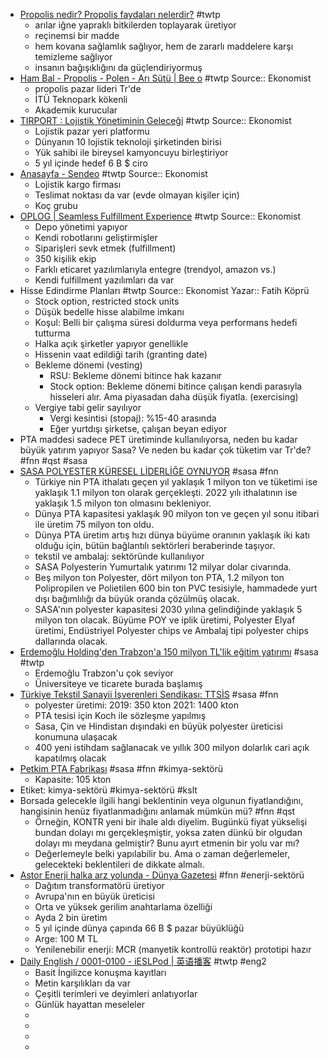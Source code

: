 - [Propolis nedir? Propolis faydaları nelerdir?](https://www.medicalpark.com.tr/propolis-nedir/hg-2263) #twtp
	- arılar iğne yapraklı bitkilerden toplayarak üretiyor
	- reçinemsi bir madde
	- hem kovana sağlamlık sağlıyor, hem de zararlı maddelere karşı temizleme sağlıyor
	- insanın bağışıklığını da güçlendiriyormuş
- [Ham Bal - Propolis - Polen - Arı Sütü | Bee o](https://www.beeo.com.tr/) #twtp
  Source:: Ekonomist
	- propolis pazar lideri Tr'de
	- İTÜ Teknopark kökenli
	- Akademik kurucular
- [TIRPORT : Lojistik Yönetiminin Geleceği](https://tirport.com/) #twtp
  Source:: Ekonomist
	- Lojistik pazar yeri platformu
	- Dünyanın 10 lojistik teknoloji şirketinden birisi
	- Yük sahibi ile bireysel kamyoncuyu birleştiriyor
	- 5 yıl içinde hedef 6 B $ ciro
- [Anasayfa - Sendeo](https://www.sendeo.com.tr/) #twtp
  Source:: Ekonomist
	- Lojistik kargo firması
	- Teslimat noktası da var (evde olmayan kişiler için)
	- Koç grubu
- [OPLOG | Seamless Fulfillment Experience](https://www.oplog.io/) #twtp
  Source:: Ekonomist
	- Depo yönetimi yapıyor
	- Kendi robotlarını geliştirmişler
	- Siparişleri sevk etmek (fulfillment)
	- 350 kişilik ekip
	- Farklı eticaret yazılımlarıyla entegre (trendyol, amazon vs.)
	- Kendi fulfillment yazılımları da var
- Hisse Edindirme Planları #twtp
  Source:: Ekonomist
  Yazar:: Fatih Köprü
	- Stock option, restricted stock units
	- Düşük bedelle hisse alabilme imkanı
	- Koşul: Belli bir çalışma süresi doldurma veya performans hedefi tutturma
	- Halka açık şirketler yapıyor genellikle
	- Hissenin vaat edildiği tarih (granting date)
	- Bekleme dönemi (vesting)
		- RSU: Bekleme dönemi bitince hak kazanır
		- Stock option: Bekleme dönemi bitince çalışan kendi parasıyla hisseleri alır. Ama piyasadan daha düşük fiyatla. (exercising)
	- Vergiye tabi gelir sayılıyor
		- Vergi kesintisi (stopaj): %15-40 arasında
		- Eğer yurtdışı şirketse, çalışan beyan ediyor
- PTA maddesi sadece PET üretiminde kullanılıyorsa, neden bu kadar büyük yatırım yapıyor Sasa? Ve neden bu kadar çok tüketim var Tr'de? #fnn #qst #sasa
- [SASA POLYESTER KÜRESEL LİDERLİĞE OYNUYOR](https://www.ibrahimerdemoglu.com.tr/tr/blog-detay/sasa-polyester-kueresel-liderlige-oynuyor) #sasa #fnn
	- Türkiye nin PTA ithalatı geçen yıl yaklaşık 1 milyon ton ve tüketimi ise yaklaşık 1.1 milyon ton olarak gerçekleşti. 2022 yılı ithalatının ise yaklaşık 1.5 milyon ton olmasını bekleniyor.
	- Dünya PTA kapasitesi yaklaşık 90 milyon ton ve geçen yıl sonu itibari ile üretim 75 milyon ton oldu.
	- Dünya PTA üretim artış hızı dünya büyüme oranının yaklaşık iki katı olduğu için, bütün bağlantılı sektörleri beraberinde taşıyor.
	- tekstil ve ambalaj: sektöründe kullanılıyor
	- SASA Polyesterin Yumurtalık yatırımı 12 milyar dolar civarında.
	- Beş milyon ton Polyester, dört milyon ton PTA, 1.2 milyon ton Polipropilen ve Polietilen 600 bin ton PVC tesisiyle, hammadede yurt dışı bağımlılığı da büyük oranda çözülmüş olacak.
	- SASA'nın polyester kapasitesi 2030 yılına gelindiğinde yaklaşık 5 milyon ton olacak. Büyüme POY ve iplik üretimi, Polyester Elyaf üretimi, Endüstriyel Polyester chips ve Ambalaj tipi polyester chips dallarında olacak.
- [Erdemoğlu Holding'den Trabzon'a 150 milyon TL'lik eğitim yatırımı](https://www.ibrahimerdemoglu.com.tr/tr/blog-detay/erdemoglu-holding-den-trabzon-a-150-milyon-tl-lik-egitim-yatirimi) #sasa #twtp
	- Erdemoğlu Trabzon'u çok seviyor
	- Üniversiteye ve ticarete burada başlamış
- [Türkiye Tekstil Sanayii İşverenleri Sendikası: TTSİS](http://www.tekstilisveren.org.tr/haberler/sasa-polyester-duenyanin-en-bueyuek-pta-isletmesi-tuerkiye-de-olacak) #sasa #fnn
	- polyester üretimi: 
	  2019: 350 kton
	  2021: 1400 kton
	- PTA tesisi için Koch ile sözleşme yapılmış
	- Sasa, Çin ve Hindistan dışındaki en büyük polyester üreticisi konumuna ulaşacak
	- 400 yeni istihdam sağlanacak ve yıllık 300 milyon dolarlık cari açık kapatılmış olacak
- [Petkim PTA Fabrikası](https://www.petkim.com.tr/Sayfa/1/241/URETIM-FABRIKALAR-PTA-FABRIKASI.aspx) #sasa #fnn #kimya-sektörü
	- Kapasite: 105 kton
- Etiket: kimya-sektörü #kimya-sektörü #kslt
- Borsada gelecekle ilgili hangi beklentinin veya olgunun fiyatlandığını, hangisinin henüz fiyatlanmadığını anlamak mümkün mü? #fnn #qst
	- Örneğin, KONTR yeni bir ihale aldı diyelim. Bugünkü fiyat yükselişi bundan dolayı mı gerçekleşmiştir, yoksa zaten dünkü bir olgudan dolayı mı meydana gelmiştir? Bunu ayırt etmenin bir yolu var mı?
	- Değerlemeyle belki yapılabilir bu. Ama o zaman değerlemeler, gelecekteki beklentileri de dikkate almalı.
- [Astor Enerji halka arz yolunda - Dünya Gazetesi](https://www.dunya.com/ekonomi/astor-enerji-halka-arz-yolunda-haberi-671717) #fnn #enerji-sektörü
	- Dağıtım transformatörü üretiyor
	- Avrupa'nın en büyük üreticisi
	- Orta ve yüksek gerilim anahtarlama özelliği
	- Ayda 2 bin üretim
	- 5 yıl içinde dünya çapında 66 B $ pazar büyüklüğü
	- Arge: 100 M TL
	- Yenilenebilir enerji: MCR (manyetik kontrollü reaktör) prototipi hazır
- [Daily English / 0001-0100 - iESLPod | 英语播客](http://ieslpod.com/Daily_English/0001_0100/) #twtp #eng2
	- Basit İngilizce konuşma kayıtları
	- Metin karşılıkları da var
	- Çeşitli terimleri ve deyimleri anlatıyorlar
	- Günlük hayattan meseleler
	-
	-
	-
	-